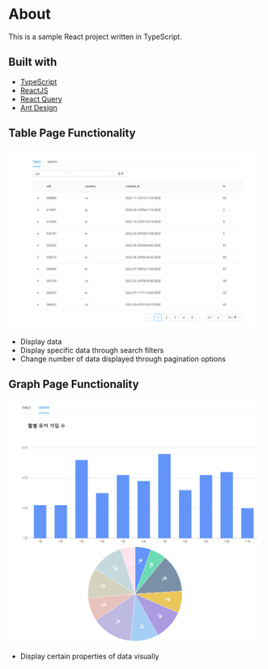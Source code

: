 # About

This is a sample React project written in TypeScript.

## Built with

- [TypeScript](https://www.typescriptlang.org/)
- [ReactJS](https://reactjs.org/)
- [React Query](https://react-query-v3.tanstack.com/)
- [Ant Design](https://ant.design/)

## Table Page Functionality

<img src="src/assets/previews/prev.png" alt="prev1" width="500px"/>

- Display data
- Display specific data through search filters
- Change number of data displayed through pagination options

## Graph Page Functionality

<img src="src/assets/previews/prev2.png" alt="prev2" width="500px"/>

<img src="src/assets/previews/prev3.png" alt="prev3" width="500px"/>

- Display certain properties of data visually
